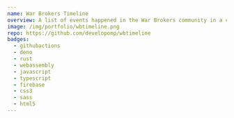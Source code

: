 ```yaml
---
name: War Brokers Timeline
overview: A list of events happened in the War Brokers community in a chronological order.
image: /img/portfolio/wbtimeline.png
repo: https://github.com/developomp/wbtimeline
badges:
  - githubactions
  - deno
  - rust
  - webassembly
  - javascript
  - typescript
  - firebase
  - css3
  - sass
  - html5
---
```


<!-- add yew to badges -->
